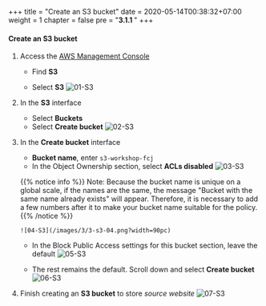 +++
title = "Create an S3 bucket"
date = 2020-05-14T00:38:32+07:00
weight = 1
chapter = false
pre = "<b>3.1.1 </b>"
+++

#### Create an S3 bucket

1.  Access the [AWS Management Console](https://aws.amazon.com/vi/free/?gclid=CjwKCAjw_ZC2BhAQEiwAXSgClvWbbk-Y8aK5QEAweAN7K8tLmdmvIiZuLvrcXaHfX9HrfLJlZr3U2xoC6y4QAvD_BwE&trk=c4f45c53-585c-4b31-8fbf-d39fbcdc603a&sc_channel=ps&ef_id=CjwKCAjw_ZC2BhAQEiwAXSgClvWbbk-Y8aK5QEAweAN7K8tLmdmvIiZuLvrcXaHfX9HrfLJlZr3U2xoC6y4QAvD_BwE:G:s&s_kwcid=AL!4422!3!637354294239!e!!g!!aws!19043613274!143453611386&all-free-tier.sort-by=item.additionalFields.SortRank&all-free-tier.sort-order=asc&awsf.Free%20Tier%20Types=*all&awsf.Free%20Tier%20Categories=*all)

    - Find **S3**

    - Select **S3**
      ![01-S3](/images/3/3-s3-01.png?width=90pc)

2.  In the **S3** interface

    - Select **Buckets**
    - Select **Create bucket**
      ![02-S3](/images/3/3-s3-02.png?width=90pc)

3.  In the **Create bucket** interface

    - **Bucket name**, enter `s3-workshop-fcj`
    - In the Object Ownership section, select **ACLs disabled**
      ![03-S3](/images/3/3-s3-03.png?width=90pc)

    {{% notice info %}}
    Note: Because the bucket name is unique on a global scale, if the names are the same, the message "Bucket with the same name already exists" will appear. Therefore, it is necessary to add a few numbers after it to make your bucket name suitable for the policy.
    {{% /notice %}}

        ![04-S3](/images/3/3-s3-04.png?width=90pc)

    - In the Block Public Access settings for this bucket section, leave the default
      ![05-S3](/images/3/3-s3-05.png?width=90pc)

    - The rest remains the default. Scroll down and select **Create bucket**
      ![06-S3](/images/3/3-s3-06.png?width=90pc)

4.  Finish creating an **S3 bucket** to store _source website_
    ![07-S3](/images/3/3-s3-07.png?width=90pc)
